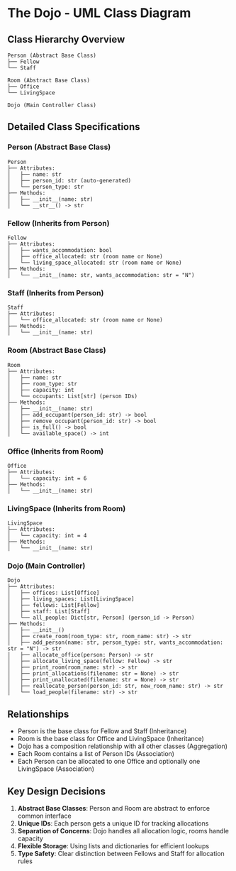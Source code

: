 # The Dojo - UML Class Diagram

## Class Hierarchy Overview

```
Person (Abstract Base Class)
├── Fellow
└── Staff

Room (Abstract Base Class)
├── Office
└── LivingSpace

Dojo (Main Controller Class)
```

## Detailed Class Specifications

### Person (Abstract Base Class)
```
Person
├── Attributes:
│   ├── name: str
│   ├── person_id: str (auto-generated)
│   └── person_type: str
├── Methods:
│   ├── __init__(name: str)
│   └── __str__() -> str
```

### Fellow (Inherits from Person)
```
Fellow
├── Attributes:
│   ├── wants_accommodation: bool
│   ├── office_allocated: str (room name or None)
│   └── living_space_allocated: str (room name or None)
├── Methods:
│   └── __init__(name: str, wants_accommodation: str = "N")
```

### Staff (Inherits from Person)
```
Staff
├── Attributes:
│   └── office_allocated: str (room name or None)
├── Methods:
│   └── __init__(name: str)
```

### Room (Abstract Base Class)
```
Room
├── Attributes:
│   ├── name: str
│   ├── room_type: str
│   ├── capacity: int
│   └── occupants: List[str] (person IDs)
├── Methods:
│   ├── __init__(name: str)
│   ├── add_occupant(person_id: str) -> bool
│   ├── remove_occupant(person_id: str) -> bool
│   ├── is_full() -> bool
│   └── available_space() -> int
```

### Office (Inherits from Room)
```
Office
├── Attributes:
│   └── capacity: int = 6
├── Methods:
│   └── __init__(name: str)
```

### LivingSpace (Inherits from Room)
```
LivingSpace
├── Attributes:
│   └── capacity: int = 4
├── Methods:
│   └── __init__(name: str)
```

### Dojo (Main Controller)
```
Dojo
├── Attributes:
│   ├── offices: List[Office]
│   ├── living_spaces: List[LivingSpace]
│   ├── fellows: List[Fellow]
│   ├── staff: List[Staff]
│   └── all_people: Dict[str, Person] (person_id -> Person)
├── Methods:
│   ├── __init__()
│   ├── create_room(room_type: str, room_name: str) -> str
│   ├── add_person(name: str, person_type: str, wants_accommodation: str = "N") -> str
│   ├── allocate_office(person: Person) -> str
│   ├── allocate_living_space(fellow: Fellow) -> str
│   ├── print_room(room_name: str) -> str
│   ├── print_allocations(filename: str = None) -> str
│   ├── print_unallocated(filename: str = None) -> str
│   ├── reallocate_person(person_id: str, new_room_name: str) -> str
│   └── load_people(filename: str) -> str
```

## Relationships
- Person is the base class for Fellow and Staff (Inheritance)
- Room is the base class for Office and LivingSpace (Inheritance)
- Dojo has a composition relationship with all other classes (Aggregation)
- Each Room contains a list of Person IDs (Association)
- Each Person can be allocated to one Office and optionally one LivingSpace (Association)

## Key Design Decisions
1. **Abstract Base Classes**: Person and Room are abstract to enforce common interface
2. **Unique IDs**: Each person gets a unique ID for tracking allocations
3. **Separation of Concerns**: Dojo handles all allocation logic, rooms handle capacity
4. **Flexible Storage**: Using lists and dictionaries for efficient lookups
5. **Type Safety**: Clear distinction between Fellows and Staff for allocation rules
